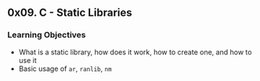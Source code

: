 ## 0x09. C - Static Libraries

### Learning Objectives
- What is a static library, how does it work, how to create one, and how to use it 
- Basic usage of `ar`, `ranlib`, `nm`
